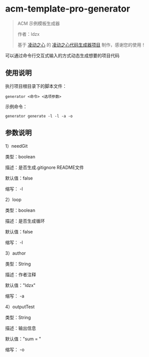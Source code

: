 # acm-template-pro-generator

> ACM 示例模板生成器
>
> 作者：ldzx
>
> 基于 [凌动之心](https://github.com/Beginnersling/ldzxcodeAutomaticGenerator.git) 的 [凌动之心代码生成器项目](https://github.com/Beginnersling/ldzxcodeAutomaticGenerator.git) 制作，感谢您的使用！

可以通过命令行交互式输入的方式动态生成想要的项目代码

## 使用说明

执行项目根目录下的脚本文件：

```
generator <命令> <选项参数>
```

示例命令：

```
generator generate -l -l -a -o 
```

## 参数说明

1）needGit

类型：boolean

描述：是否生成.gitignore README文件

默认值：false

缩写： -l


2）loop

类型：boolean

描述：是否生成循环

默认值：false

缩写： -l


3）author

类型：String

描述：作者注释

默认值："ldzx"

缩写： -a


4）outputTest

类型：String

描述：输出信息

默认值："sum = "

缩写： -o


